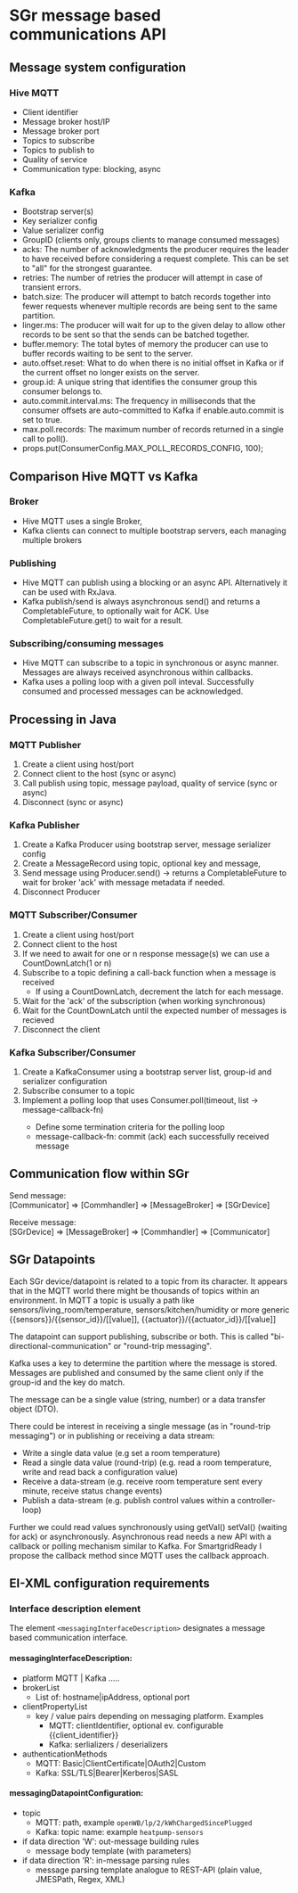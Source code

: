 # SGr message based communications API

## Message system configuration

### Hive MQTT
- Client identifier
- Message broker host/IP
- Message broker port
- Topics to subscribe
- Topics to publish to
- Quality of service
- Communication type: blocking, async

### Kafka
- Bootstrap server(s)
- Key serializer config
- Value serializer config
- GroupID (clients only, groups clients to manage consumed messages)
- acks: The number of acknowledgments the producer requires the leader to have received before considering a request complete. This can be set to "all" for the strongest guarantee.
- retries: The number of retries the producer will attempt in case of transient errors.
- batch.size: The producer will attempt to batch records together into fewer requests whenever multiple records are being sent to the same partition.
- linger.ms: The producer will wait for up to the given delay to allow other records to be sent so that the sends can be batched together.
- buffer.memory: The total bytes of memory the producer can use to buffer records waiting to be sent to the server.
- auto.offset.reset: What to do when there is no initial offset in Kafka or if the current offset no longer exists on the server.
- group.id: A unique string that identifies the consumer group this consumer belongs to.
- auto.commit.interval.ms: The frequency in milliseconds that the consumer offsets are auto-committed to Kafka if enable.auto.commit is set to true.
- max.poll.records: The maximum number of records returned in a single call to poll().
- props.put(ConsumerConfig.MAX_POLL_RECORDS_CONFIG, 100);


##  Comparison Hive MQTT vs Kafka

### Broker
- Hive MQTT uses a single Broker, 
- Kafka clients can connect to multiple bootstrap servers, each managing multiple brokers

### Publishing
- Hive MQTT can publish using a blocking or an async API. Alternatively it can be used with RxJava.
- Kafka publish/send is always asynchronous send() and returns a CompletableFuture, to optionally wait for ACK. Use CompletableFuture.get() to wait for a result.


### Subscribing/consuming messages
- Hive MQTT can subscribe to a topic in synchronous or async manner. Messages are always received asynchronous within callbacks.
- Kafka uses a polling loop with a given poll inteval. Successfully consumed and processed messages can be acknowledged.

## Processing in Java

### MQTT Publisher

1. Create a client using host/port
2. Connect client to the host (sync or async)
3. Call publish using topic, message payload, quality of service (sync or async)
4. Disconnect (sync or async)

### Kafka Publisher

1. Create a Kafka Producer using bootstrap server, message serializer config
2. Create a MessageRecord using topic, optional key and message,
3. Send message using Producer.send() -> returns a CompletableFuture to wait for broker 'ack' with message metadata if needed.
4. Disconnect Producer


### MQTT Subscriber/Consumer

1. Create a client using host/port
2. Connect client to the host
3. If we need to await for one or n response message(s) we can use a CountDownLatch(1 or n)
4. Subscribe to a topic defining a call-back function when a message is received
   - If using a CountDownLatch, decrement the latch for each message.
5. Wait for the 'ack' of the subscription (when working synchronous)
6. Wait for the CountDownLatch until the expected number of messages is recieved
7. Disconnect the client

### Kafka Subscriber/Consumer

1. Create a KafkaConsumer using a bootstrap server list, group-id and serializer configuration
2. Subscribe consumer to a topic
3. Implement a polling loop that uses Consumer.poll(timeout, list<message> -> message-callback-fn)
   - Define some termination criteria for the polling loop
   - message-callback-fn: commit (ack) each successfully received message

## Communication flow within SGr

Send message:<br>[Communicator] => [Commhandler] => [MessageBroker] => [SGrDevice]

Receive message:<br> [SGrDevice] => [MessageBroker] => [Commhandler] => [Communicator]

## SGr Datapoints

Each SGr device/datapoint is related to a topic from its character. It appears that in the MQTT world there might 
be thousands of topics within an environment. In MQTT a topic is usually a path like 
sensors/living_room/temperature, sensors/kitchen/humidity 
or more generic {{sensors}}/{{sensor_id}}/[[value]], {{actuator}}/{{actuator_id}}/[[value]]

The datapoint can support publishing, subscribe or both. This is called "bi-directional-communication" or "round-trip messaging". 

Kafka uses a key to determine the partition where the message is stored. Messages are published and consumed by the same client only if the group-id and the key do match.

The message can be a single value (string, number) or a data transfer object (DTO).

There could be interest in receiving a single message (as in "round-trip messaging") or in publishing or receiving a
data stream:

- Write a single data value (e.g set a room temperature)
- Read a single data value (round-trip) (e.g. read a room temperature, write and read back a configuration value) 
- Receive a data-stream (e.g. receive room temperature sent every minute, receive status change events)
- Publish a data-stream (e.g. publish control values within a controller-loop)

Further we could read values synchronously using getVal() setVal() (waiting for ack) or asynchronously. 
Asynchronous read needs a new API with a callback or polling mechanism similar to Kafka. For SmartgridReady I propose
the callback method since MQTT uses the callback approach. 

## EI-XML configuration requirements 

### Interface description element

The element `<messagingInterfaceDescription>` designates a message based communication interface.


#### messagingInterfaceDescription:
- platform MQTT | Kafka .....
- brokerList
  - List of: hostname|ipAddress, optional port
- clientPropertyList
  - key / value pairs depending on messaging platform. Examples
    - MQTT: clientIdentifier, optional ev. configurable {{client_identifier}}
    - Kafka: serlializers / deserializers
- authenticationMethods
  - MQTT: Basic|ClientCertificate|OAuth2|Custom
  - Kafka: SSL/TLS|Bearer|Kerberos|SASL

#### messagingDatapointConfiguration:
- topic
  - MQTT: path, example `openWB/lp/2/kWhChargedSincePlugged`
  - Kafka: topic name: example `heatpump-sensors`
- if data direction 'W': out-message building rules
  - message body template (with parameters)
- if data direction 'R': in-message parsing rules
  - message parsing template analogue to REST-API (plain value, JMESPath, Regex, XML)



















